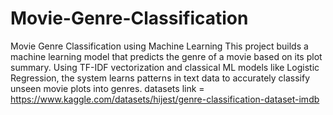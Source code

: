 # Movie-Genre-Classification
Movie Genre Classification using Machine Learning  This project builds a machine learning model that predicts the genre of a movie based on its plot summary. Using TF-IDF vectorization and classical ML models like Logistic Regression, the system learns patterns in text data to accurately classify unseen movie plots into genres.
datasets link = https://www.kaggle.com/datasets/hijest/genre-classification-dataset-imdb
